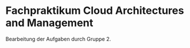Fachpraktikum Cloud Architectures and Management
================================================

Bearbeitung der Aufgaben durch Gruppe 2.
